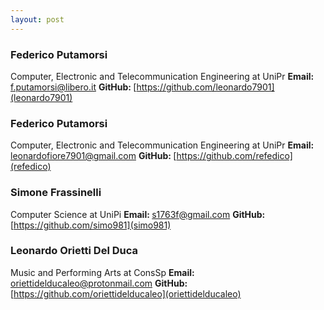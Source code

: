 ```yaml
---
layout: post
---
```


### Federico Putamorsi
Computer, Electronic and Telecommunication Engineering at UniPr
<strong>Email: </strong>f.putamorsi@libero.it
<strong>GitHub: </strong>[https://github.com/leonardo7901](leonardo7901)

### Federico Putamorsi
Computer, Electronic and Telecommunication Engineering at UniPr
<strong>Email: </strong>leonardofiore7901@gmail.com
<strong>GitHub: </strong>[https://github.com/refedico](refedico)

### Simone Frassinelli
Computer Science at UniPi
<strong>Email: </strong>s1763f@gmail.com
<strong>GitHub: </strong>[https://github.com/simo981](simo981)

### Leonardo Orietti Del Duca
Music and Performing Arts at ConsSp
<strong>Email: </strong>oriettidelducaleo@protonmail.com
<strong>GitHub: </strong>[https://github.com/oriettidelducaleo](oriettidelducaleo)

